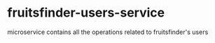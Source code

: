 # fruitsfinder-users-service
microservice contains all the operations related to fruitsfinder's users
